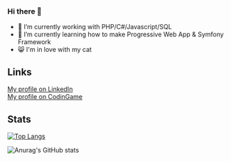 ### Hi there 👋

- 🔭 I’m currently working with PHP/C#/Javascript/SQL
- 🌱 I’m currently learning how to make Progressive Web App & Symfony Framework
- :smile_cat: I'm in love with my cat


## Links

[My profile on LinkedIn](https://www.linkedin.com/in/amelie-chardon/)\
[My profile on CodinGame](https://www.codingame.com/profile/8dd0febf2a9b7522712f33eb0b6573a19727604)

## Stats

[![Top Langs](https://github-readme-stats.vercel.app/api/top-langs/?username=amelie-chardon&theme=dracula&langs_count=6&layout=compact&count_private=true)](https://github.com/amelie-chardon/github-readme-stats)

![Anurag's GitHub stats](https://github-readme-stats.vercel.app/api?username=amelie-chardon&theme=dracula&count_private=true)




